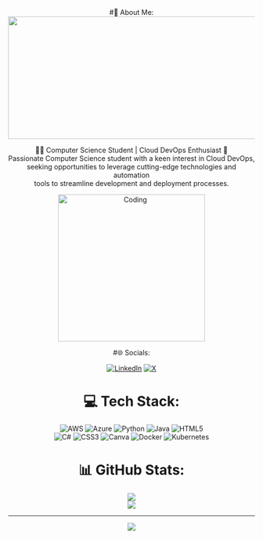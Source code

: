 
<div align="center">
#💫 About Me:
  
<img src="https://user-images.githubusercontent.com/74038190/241765440-80728820-e06b-4f96-9c9e-9df46f0cc0a5.gif" width="980" height="250">

👨‍💻 Computer Science Student | Cloud DevOps Enthusiast 🦾<br>
Passionate Computer Science student with a keen interest in Cloud DevOps,<br>
seeking opportunities to leverage cutting-edge technologies and automation <br>
tools to streamline development and deployment processes.<br>


<img align="center" alt="Coding" width="300" src="https://camo.githubusercontent.com/2024b4acc66429c1d1dfbe6bcfbe35897f5d939da3522d35922057296eeaf7e6/68747470733a2f2f63646e2e6472696262626c652e636f6d2f75736572732f323133313939332f73637265656e73686f74732f343934383733362f74686f75676874776f726b732d6769665f6472696262626c652e676966">

  
#🌐 Socials:

[![LinkedIn](https://img.shields.io/badge/LinkedIn-%230077B5.svg?logo=linkedin&logoColor=white)](https://linkedin.com/in/RishvanthM)  [![X](https://img.shields.io/badge/X-black.svg?logo=X&logoColor=white)](https://x.com/@rishvanth_m)


# 💻 Tech Stack:
![AWS](https://img.shields.io/badge/AWS-%23FF9900.svg?style=for-the-badge&logo=amazon-aws&logoColor=white) ![Azure](https://img.shields.io/badge/azure-%230072C6.svg?style=for-the-badge&logo=microsoftazure&logoColor=white) ![Python](https://img.shields.io/badge/python-3670A0?style=for-the-badge&logo=python&logoColor=ffdd54) ![Java](https://img.shields.io/badge/java-%23ED8B00.svg?style=for-the-badge&logo=openjdk&logoColor=white) ![HTML5](https://img.shields.io/badge/html5-%23E34F26.svg?style=for-the-badge&logo=html5&logoColor=white)<br>
![C#](https://img.shields.io/badge/c%23-%23239120.svg?style=for-the-badge&logo=csharp&logoColor=white) ![CSS3](https://img.shields.io/badge/css3-%231572B6.svg?style=for-the-badge&logo=css3&logoColor=white) ![Canva](https://img.shields.io/badge/Canva-%2300C4CC.svg?style=for-the-badge&logo=Canva&logoColor=white) ![Docker](https://img.shields.io/badge/docker-%230db7ed.svg?style=for-the-badge&logo=docker&logoColor=white) ![Kubernetes](https://img.shields.io/badge/kubernetes-%23326ce5.svg?style=for-the-badge&logo=kubernetes&logoColor=white)

# 📊 GitHub Stats:
  
![](https://github-readme-streak-stats.herokuapp.com/?user=rishvanth-dyn&theme=nightowl&hide_border=false)<br/>
![](https://github-readme-stats.vercel.app/api/top-langs/?username=rishvanth-dyn&theme=nightowl&hide_border=false&include_all_commits=true&count_private=true&layout=compact)

---
[![](https://visitcount.itsvg.in/api?id=rishvanth-dyn&icon=1&color=0)](https://visitcount.itsvg.in)



<!-- Proudly created with GPRM ( https://gprm.itsvg.in ) -->
</div>

